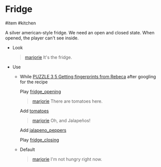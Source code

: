 # Fridge

#item #kitchen 

A silver american-style fridge. We need an open and closed state. When opened, the player can't see inside.

- Look
	
	> [marjorie](../characters/marjorie.md)
	> It's the fridge.
- Use
	- While [PUZZLE 3 5 Getting fingerprints from Rebeca](../gdd.md#PUZZLE%203%205%20Getting%20fingerprints%20from%20Rebeca) after googling for the recipe
		
		Play [fridge_opening](../sfx/fridge_opening.md)
		
		> [marjorie](../characters/marjorie.md)
		> There are tomatoes here.
		
		Add [tomatoes](tomatoes.md)
		
		> [marjorie](../characters/marjorie.md)
		> Oh, and Jalapeños!
		
		Add [jalapeno_peppers](jalapeno_peppers.md)
		
		Play [fridge_closing](../sfx/fridge_closing.md)
	- Default
		
		> [marjorie](../characters/marjorie.md)
		> I'm not hungry right now.